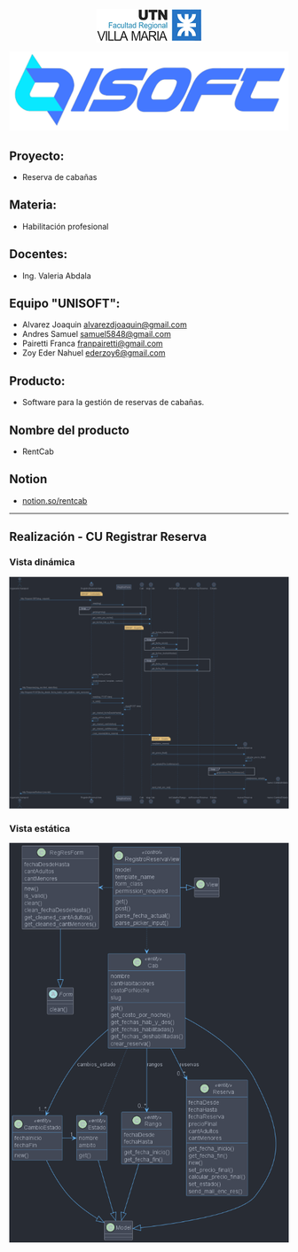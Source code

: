 <p align="center">
  <img src="./mdimages/2022-07-30-18-29-20.png"/>
</p>

![](./mdimages/logo2%20-%20copia.png)

## Proyecto: 
- Reserva de cabañas

## Materia: 
- Habilitación profesional

## Docentes:
- Ing. Valeria Abdala

## Equipo "UNISOFT":
-   Alvarez Joaquin                          alvarezdjoaquin@gmail.com 
-	Andres Samuel                            samuel5848@gmail.com 
-	Pairetti Franca                            franpairetti@gmail.com 
-	Zoy Eder Nahuel                         ederzoy6@gmail.com

## Producto: 
- Software para la gestión de reservas de cabañas.

## Nombre del producto
- RentCab

## Notion
- <a href="https://www.notion.so/26194ecc630d42e9b03eca7938eae158?v=0aea7ccf0db449918457444431d7a86c"> notion.so/rentcab </a>

<hr/>

## Realización - CU Registrar Reserva

### Vista dinámica

![](./uml/DDSs/CU_REG_RES.png)

### Vista estática

![](./uml/DDSs/DDC_REG_RES.png)
